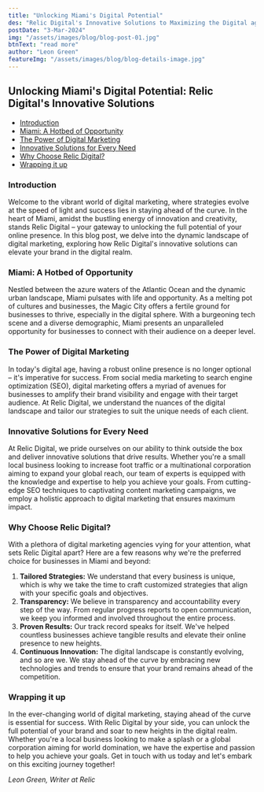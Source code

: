 ```yaml
---
title: "Unlocking Miami's Digital Potential"
des: "Relic Digital's Innovative Solutions to Maximizing the Digital age of Miami"
postDate: "3-Mar-2024"
img: "/assets/images/blog/blog-post-01.jpg"
btnText: "read more"
author: "Leon Green"
featureImg: "/assets/images/blog/blog-details-image.jpg"
---
```



## Unlocking Miami's Digital Potential: Relic Digital's Innovative Solutions

- [Introduction](#introduction)
- [Miami: A Hotbed of Opportunity](#miami-a-hotbed-of-opportunity)
- [The Power of Digital Marketing](#the-power-of-digital-marketing)
- [Innovative Solutions for Every Need](#innovative-solutions-for-every-need)
- [Why Choose Relic Digital?](#why-choose-relic-digital)
- [Wrapping it up](#Wrapping-it-up)

### Introduction
Welcome to the vibrant world of digital marketing, where strategies evolve at the speed of light and success lies in staying ahead of the curve. In the heart of Miami, amidst the bustling energy of innovation and creativity, stands Relic Digital – your gateway to unlocking the full potential of your online presence. In this blog post, we delve into the dynamic landscape of digital marketing, exploring how Relic Digital's innovative solutions can elevate your brand in the digital realm.

### Miami: A Hotbed of Opportunity
Nestled between the azure waters of the Atlantic Ocean and the dynamic urban landscape, Miami pulsates with life and opportunity. As a melting pot of cultures and businesses, the Magic City offers a fertile ground for businesses to thrive, especially in the digital sphere. With a burgeoning tech scene and a diverse demographic, Miami presents an unparalleled opportunity for businesses to connect with their audience on a deeper level.

### The Power of Digital Marketing
In today's digital age, having a robust online presence is no longer optional – it's imperative for success. From social media marketing to search engine optimization (SEO), digital marketing offers a myriad of avenues for businesses to amplify their brand visibility and engage with their target audience. At Relic Digital, we understand the nuances of the digital landscape and tailor our strategies to suit the unique needs of each client.

### Innovative Solutions for Every Need
At Relic Digital, we pride ourselves on our ability to think outside the box and deliver innovative solutions that drive results. Whether you're a small local business looking to increase foot traffic or a multinational corporation aiming to expand your global reach, our team of experts is equipped with the knowledge and expertise to help you achieve your goals. From cutting-edge SEO techniques to captivating content marketing campaigns, we employ a holistic approach to digital marketing that ensures maximum impact.

### Why Choose Relic Digital?
With a plethora of digital marketing agencies vying for your attention, what sets Relic Digital apart? Here are a few reasons why we're the preferred choice for businesses in Miami and beyond:

1. **Tailored Strategies:** We understand that every business is unique, which is why we take the time to craft customized strategies that align with your specific goals and objectives.
2. **Transparency:** We believe in transparency and accountability every step of the way. From regular progress reports to open communication, we keep you informed and involved throughout the entire process.
3. **Proven Results:** Our track record speaks for itself. We've helped countless businesses achieve tangible results and elevate their online presence to new heights.
4. **Continuous Innovation:** The digital landscape is constantly evolving, and so are we. We stay ahead of the curve by embracing new technologies and trends to ensure that your brand remains ahead of the competition.

### Wrapping it up
In the ever-changing world of digital marketing, staying ahead of the curve is essential for success. With Relic Digital by your side, you can unlock the full potential of your brand and soar to new heights in the digital realm. Whether you're a local business looking to make a splash or a global corporation aiming for world domination, we have the expertise and passion to help you achieve your goals. Get in touch with us today and let's embark on this exciting journey together!

<cite>Leon Green, Writer at Relic</cite>